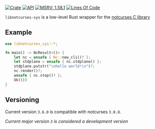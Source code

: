 [![Crate](https://img.shields.io/crates/v/libnotcurses-sys.svg)](https://crates.io/crates/libnotcurses-sys)
[![API](https://docs.rs/libnotcurses-sys/badge.svg)](https://docs.rs/libnotcurses-sys/)
[![MSRV: 1.58.1](https://flat.badgen.net/badge/MSRV/1.58.1/purple)](https://blog.rust-lang.org/2022/01/20/Rust-1.58.1.html)
[![Lines Of Code](https://tokei.rs/b1/github/dankamongmen/libnotcurses-sys?category=code)](https://github.com/dankamongmen/libnotcurses-sys)

`libnotcurses-sys` is a low-level Rust wrapper for the
[notcurses C library](https://www.github.com/dankamongmen/notcurses/)

<!-- It's recommended to use the [notcurses higher level bindings][notcurses-rs].
-
[notcurses-rs]: https://crates.io/crates/notcurses
-->

## Example

```rust
use libnotcurses_sys::*;

fn main() -> NcResult<()> {
    let nc = unsafe { Nc::new_cli()? };
    let stdplane = unsafe { nc.stdplane() };
    stdplane.putstr("\nhello world!\n")?;
    nc.render()?;
    unsafe { nc.stop()? };
    Ok(())
}
```

## Versioning

Current version `3.6.0` is compatible with notcurses `3.0.8`.

*Current major version `3` is considered a development version*
